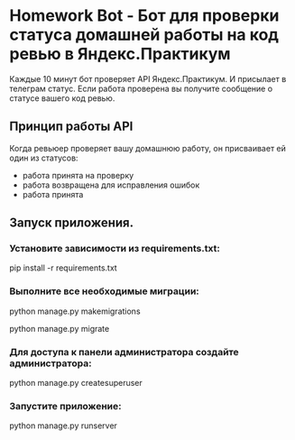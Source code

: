 # Homework Bot - Бот для проверки статуса домашней работы на код ревью в Яндекс.Практикум

Каждые 10 минут бот проверяет API Яндекс.Практикум. И присылает в телеграм статус. Если работа проверена вы получите сообщение о статусе вашего код ревью.

## Принцип работы API
Когда ревьюер проверяет вашу домашнюю работу, он присваивает ей один из статусов:

- работа принята на проверку
- работа возвращена для исправления ошибок
- работа принята

## Запуск приложения.
### Установите зависимости из requirements.txt:
pip install -r requirements.txt

### Выполните все необходимые миграции:
python manage.py makemigrations

python manage.py migrate

### Для доступа к панели администратора создайте администратора:
python manage.py createsuperuser

### Запустите приложение:
python manage.py runserver